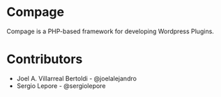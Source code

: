Compage
=======

Compage is a PHP-based framework for developing Wordpress Plugins.

Contributors
============

- Joel A. Villarreal Bertoldi - @joelalejandro
- Sergio Lepore - @sergiolepore